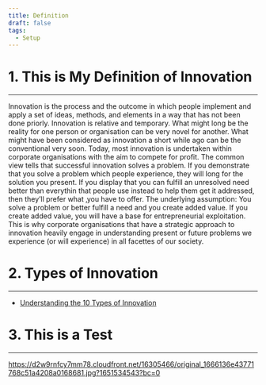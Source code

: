 ```yaml
---
title: Definition
draft: false
tags:
  - Setup
---
```


# 1. This is My Definition of Innovation
---
Innovation is the process and the outcome in which people implement and apply a set of ideas, methods, and elements in a way that has not been done priorly. Innovation is relative and temporary. What might long be the reality for one person or organisation can be very novel for another. What might have been considered as innovation a short while ago can be the conventional very soon. Today, most innovation is undertaken within corporate organisations with the aim to compete for profit. The common view tells that successful innovation solves a problem. If you demonstrate that you solve a problem which people experience, they will long for the solution you present. If you display that you can fulfill an unresolved need better than everythin that people use instead to help them get it addressed, then they’ll prefer what ‚you have to offer. The underlying assumption: You solve a problem or better fulfill a need and you create added value. If you create added value, you will have a base for entrepreneurial exploitation. This is why corporate organisations that have a strategic approach to innovation heavily engage in understanding present or future problems we experience (or will experience) in all facettes of our society.
# 2. Types of Innovation
---
- [Understanding the 10 Types of Innovation](https://d2w9rnfcy7mm78.cloudfront.net/16305466/original_1666136e43771768c51a4208a0168681.jpg?1651534543?bc=0)
# 3. This is a Test
---
https://d2w9rnfcy7mm78.cloudfront.net/16305466/original_1666136e43771768c51a4208a0168681.jpg?1651534543?bc=0
